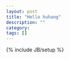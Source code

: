 ```yaml
---
layout: post
title: "Hello huhang"
description: ""
category: 
tags: []
---
```

{% include JB/setup %}
